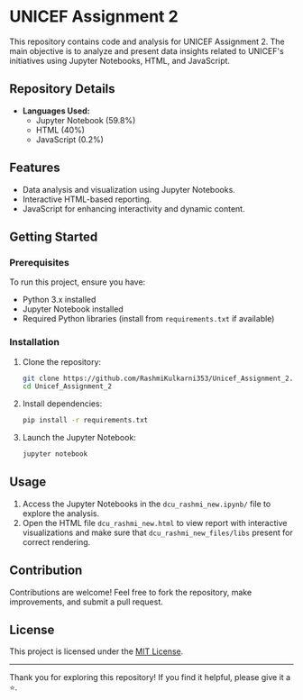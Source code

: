 # UNICEF Assignment 2

This repository contains code and analysis for UNICEF Assignment 2. The main objective is to analyze and present data insights related to UNICEF's initiatives using Jupyter Notebooks, HTML, and JavaScript.

## Repository Details

- **Languages Used:**
  - Jupyter Notebook (59.8%)
  - HTML (40%)
  - JavaScript (0.2%)

## Features

- Data analysis and visualization using Jupyter Notebooks.
- Interactive HTML-based reporting.
- JavaScript for enhancing interactivity and dynamic content.

## Getting Started

### Prerequisites

To run this project, ensure you have:

- Python 3.x installed
- Jupyter Notebook installed
- Required Python libraries (install from `requirements.txt` if available)

### Installation

1. Clone the repository:

   ```bash
   git clone https://github.com/RashmiKulkarni353/Unicef_Assignment_2.git
   cd Unicef_Assignment_2
   ```

2. Install dependencies:

   ```bash
   pip install -r requirements.txt
   ```

3. Launch the Jupyter Notebook:

   ```bash
   jupyter notebook
   ```

## Usage

1. Access the Jupyter Notebooks in the `dcu_rashmi_new.ipynb/` file to explore the analysis.
2. Open the HTML file `dcu_rashmi_new.html` to view report with interactive visualizations and make sure that `dcu_rashmi_new_files/libs` present for correct rendering.

## Contribution

Contributions are welcome! Feel free to fork the repository, make improvements, and submit a pull request.

## License

This project is licensed under the [MIT License](LICENSE).

---

Thank you for exploring this repository! If you find it helpful, please give it a ⭐️.

